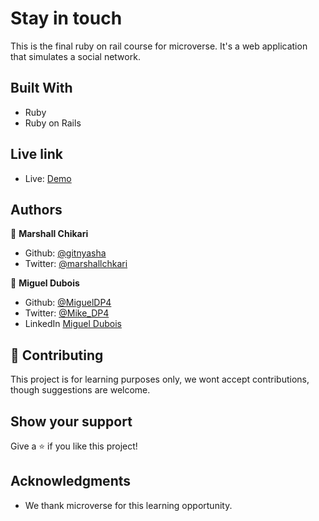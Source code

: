 # Stay in touch

This is the final ruby on rail course for microverse. It's a web application that simulates a social network.

## Built With

- Ruby
- Ruby on Rails

## Live link

- Live: [Demo](https://pure-sands-56444.herokuapp.com)

## Authors

👤 **Marshall Chikari**

- Github: [@gitnyasha](https://github.com/gitnyasha)
- Twitter: [@marshallchkari](https://twitter.com/marshallchkari)

👤 **Miguel Dubois**

- Github: [@MiguelDP4](https://github.com/MiguelDP4)
- Twitter: [@Mike_DP4](https://twitter.com/Mike_DP4)
- LinkedIn [Miguel Dubois](https://www.linkedin.com/in/miguel-angel-dubois)

## 🤝 Contributing

This project is for learning purposes only, we wont accept contributions, though suggestions are welcome.

## Show your support

Give a ⭐️ if you like this project!

## Acknowledgments

- We thank microverse for this learning opportunity.
